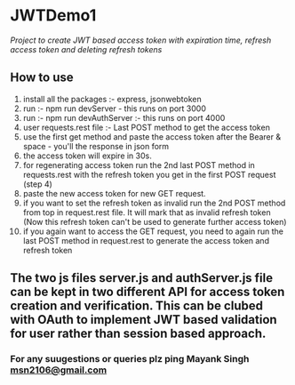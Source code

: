 # JWTDemo1
*Project to create JWT based access token with expiration time, refresh access token and deleting refresh tokens*

## How to use
1. install all the packages :- express, jsonwebtoken
2. run :- npm run devServer - this runs on port 3000
3. run :- npm run devAuthServer :- this runs on port 4000
4. user requests.rest file :- Last POST method to get the access token
5. use the first get method and paste the access token after the Bearer & space - you'll the response in json form
6. the access token will expire in 30s.
7. for regenerating access token run the 2nd last POST method in requests.rest with the refresh token you get in the first POST request (step 4)
8. paste the new access token for new GET request.
9. if you want to set the refresh token as invalid run the 2nd POST method from top in request.rest file. It will mark that as invalid refresh token (Now this refresh token can't be used to generate further access token)
10. if you again want to access the GET request, you need to again run the last POST method in request.rest to generate the access token and refresh token

## The two js files server.js and authServer.js file can be kept in two different API for access token creation and verification. This can be clubed with OAuth to implement JWT based validation for user rather than session based approach.

### For any suugestions or queries plz ping **Mayank Singh** msn2106@gmail.com
